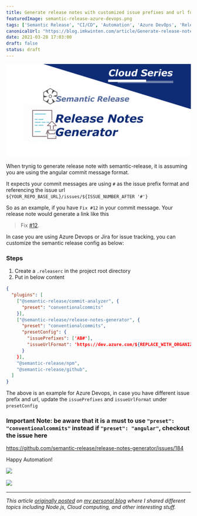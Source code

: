 ```yaml
---
title: Generate release notes with customized issue prefixes and url format when using Semantic release
featuredImage: semantic-release-azure-devops.png
tags: ['Semantic Release', "CI/CD", 'Automation', 'Azure DevOps', 'Release notes generator']
canonicalUrl: "https://blog.imkwinten.com/article/Generate-release-notes-with-customized-issue-prefixes-and-url-format-when-using-Semantic-release"
date: 2021-03-28 17:03:00
draft: false
status: draft
---
```


![](./semantic-release-azure-devops.png)

When trynig to generate release note with semantic-release, it is assuming you are using the angular commit message format. 

It expects your commit messages are using `#` as the issue prefix format and referencing the issue url `${YOUR_REPO_BASE_URL}/issues/${ISSUE_NUMBER_AFTER '#'}`

So as an example, if you have `Fix #12` in your commit message. Your release note would generate a link like this 


> Fix [#12](https://github.com/YOUR_REPO_NAME/issues/12).


In case you are using Azure Devops or Jira for issue tracking, you can customize the semantic release config as below:

### Steps
1.  Create a `.releaserc` in the project root directory
2. Put in below content

```json
{
  "plugins": [
    ["@semantic-release/commit-analyzer", {
      "preset": "conventionalcommits"
    }],
    ["@semantic-release/release-notes-generator", {
      "preset": "conventionalcommits",
      "presetConfig": {
        "issuePrefixes": ['AB#'],
        "issueUrlFormat": 'https://dev.azure.com/${REPLACE_WITH_ORGANIZATION_NAME}/${REPLACE_WITH_PROJECT_NAME}/_workitems/edit/{{id}}'
      }
    }],
    "@semantic-release/npm",
    "@semantic-release/github",
  ]
}
```

The above is an example for Azure Devops, in case you have different issue prefix and url, update the `issuePrefixes` and `issueUrlFormat` under `presetConfig`


### Important Note: be aware that it is a must to use `"preset": "conventionalcommits"` instead if `"preset": "angular"`, checkout the issue here
https://github.com/semantic-release/release-notes-generator/issues/184



Happy Automation!

 ![](https://prod-blog-imkwinten-media-files.s3.ap-northeast-2.amazonaws.com/Marketing_Automation_GIF_by_Icomm_22553362f3)

[![](https://prod-blog-imkwinten-media-files.s3.ap-northeast-2.amazonaws.com/giphy_Logo_adf18bc4c9)](https://giphy.com/gifs/Icommkt-marketing-automation-icomm-gEXumk4dWhEc2UriSX)

----------

*This article [originally posted](https://blog.imkwinten.com/article/Generate-release-notes-with-customized-issue-prefixes-and-url-format-when-using-Semantic-release?utm_source=medium&utm_medium=referral) on [my personal blog](https://blog.imkwinten.com/?utm_source=medium&utm_medium=referral) where I shared different topics including Node.js, Cloud computing, and other interesting stuff.*
